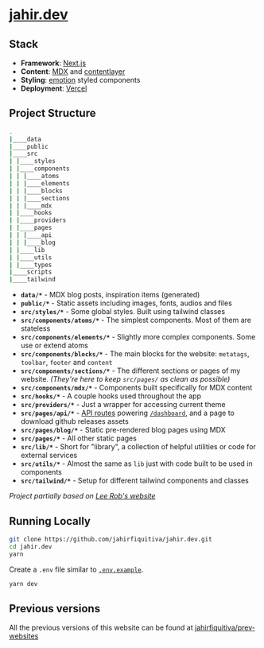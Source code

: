 # [jahir.dev](https://jahir.dev)

## Stack

- **Framework**: [Next.js](https://nextjs.org/)
- **Content**: [MDX](https://github.com/mdx-js/mdx) and [contentlayer](https://github.com/contentlayerdev/contentlayer)
- **Styling**: [emotion](http://emotion.sh/) styled components
- **Deployment**: [Vercel](https://vercel.com)

## Project Structure

```bash
.
|____data
|____public
|____src
| |____styles
| |____components
| | |____atoms
| | |____elements
| | |____blocks
| | |____sections
| | |____mdx
| |____hooks
| |____providers
| |____pages
| | |____api
| | |____blog
| |____lib
| |____utils
| |____types
|____scripts
|____tailwind
```

- **`data/*`** - MDX blog posts, inspiration items (generated)
- **`public/*`** - Static assets including images, fonts, audios and files
- **`src/styles/*`** - Some global styles. Built using tailwind classes
- **`src/components/atoms/*`** - The simplest components. Most of them are stateless
- **`src/components/elements/*`** - Slightly more complex components. Some use or extend atoms
- **`src/components/blocks/*`** - The main blocks for the website: `metatags`, `toolbar`, `footer` and `content`
- **`src/components/sections/*`** - The different sections or pages of my website. _(They're here to keep `src/pages/` as clean as possible)_
- **`src/components/mdx/*`** - Components built specifically for MDX content
- **`src/hooks/*`** - A couple hooks used throughout the app
- **`src/providers/*`** - Just a wrapper for accessing current theme
- **`src/pages/api/*`** - [API routes](https://nextjs.org/docs/api-routes/introduction) powering [`/dashboard`](https://jahir.dev/dashboard), and a page to download github releases assets
- **`src/pages/blog/*`** - Static pre-rendered blog pages using MDX
- **`src/pages/*`** - All other static pages
- **`src/lib/*`** - Short for "library", a collection of helpful utilities or code for external services
- **`src/utils/*`** - Almost the same as `lib` just with code built to be used in components
- **`src/tailwind/*`** - Setup for different tailwind components and classes

_Project partially based on [Lee Rob's website](https://github.com/leerob/leerob.io/)_

## Running Locally

```bash
git clone https://github.com/jahirfiquitiva/jahir.dev.git
cd jahir.dev
yarn
```

Create a `.env` file similar to [`.env.example`](https://github.com/jahirfiquitiva/jahir.dev/blob/main/.env.example).

```bash
yarn dev
```

## Previous versions

All the previous versions of this website can be found at [jahirfiquitiva/prev-websites](https://github.com/jahirfiquitiva/prev-websites)
